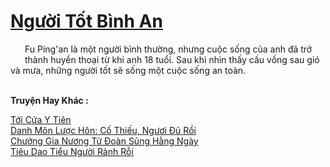 <a href="https://truyentiki.com/nguoi-tot-binh-an.33460/" title="Người Tốt Bình An"><h1>Người Tốt Bình An</h1></a><div style="display:table"><img align="right" style="float: left; padding: 10px;" src="https://truyentiki.com/images/story/200x260/nguoi-tot-binh-an-1591199985.jpg" alt="">Fu Ping'an là một người bình thường, nhưng cuộc sống của anh đã trở thành huyền thoại từ khi anh 18 tuổi. Sau khi nhìn thấy cầu vồng sau gió và mưa, những người tốt sẽ sống một cuộc sống an toàn.</div><p><br><b>Truyện Hay Khác :</b></p><a href="https://truyentiki.com/toi-cua-y-tien.33459/" alt="Tới Cửa Y Tiên">Tới Cửa Y Tiên</a><br/><a href="https://github.com/nownovels/top500/tree/master/truyenhay/33533/" alt="Danh Môn Lược Hôn: Cố Thiếu, Ngươi Đủ Rồi">Danh Môn Lược Hôn: Cố Thiếu, Ngươi Đủ Rồi</a><br/><a href="https://github.com/nownovels/top500/tree/master/truyenhay/33903/" alt="Chưởng Gia Nương Tử Đoàn Sủng Hằng Ngày">Chưởng Gia Nương Tử Đoàn Sủng Hằng Ngày</a><br/><a href="https://github.com/nownovels/top500/tree/master/truyenhay/33576/" alt="Tiêu Dao Tiểu Người Rảnh Rỗi">Tiêu Dao Tiểu Người Rảnh Rỗi</a><br/>